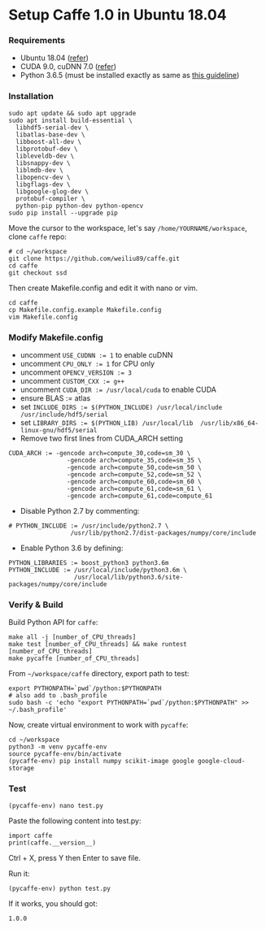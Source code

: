 # Setup Caffe 1.0 in Ubuntu 18.04


### Requirements

- Ubuntu 18.04 ([refer](https://github.com/greenglobal/ggml-docs/blob/master/setup_ubuntu_1804_from_minimalcd.md))
- CUDA 9.0, cuDNN 7.0 ([refer](https://github.com/greenglobal/ggml-docs/blob/master/setup_machine_for_deep_learning.md))
- Python 3.6.5 (must be installed exactly as same as [this guideline](https://github.com/greenglobal/ggml-docs/blob/master/setup_python_3_dev_environment.md))


### Installation

```
sudo apt update && sudo apt upgrade
sudo apt install build-essential \
  libhdf5-serial-dev \
  libatlas-base-dev \
  libboost-all-dev \
  libprotobuf-dev \
  libleveldb-dev \
  libsnappy-dev \
  liblmdb-dev \
  libopencv-dev \
  libgflags-dev \
  libgoogle-glog-dev \
  protobuf-compiler \
  python-pip python-dev python-opencv
sudo pip install --upgrade pip
```

Move the cursor to the workspace, let's say `/home/YOURNAME/workspace`, clone `caffe` repo:

```
# cd ~/workspace
git clone https://github.com/weiliu89/caffe.git
cd caffe
git checkout ssd
```

Then create Makefile.config and edit it with nano or vim.

```
cd caffe
cp Makefile.config.example Makefile.config
vim Makefile.config
```

### Modify Makefile.config

- uncomment `USE_CUDNN := 1` to enable cuDNN
- uncomment `CPU_ONLY := 1` for CPU only
- uncomment `OPENCV_VERSION := 3`
- uncomment `CUSTOM_CXX := g++`
- uncomment `CUDA_DIR := /usr/local/cuda` to enable CUDA
- ensure BLAS := atlas
- set `INCLUDE_DIRS := $(PYTHON_INCLUDE) /usr/local/include  /usr/include/hdf5/serial`
- set `LIBRARY_DIRS := $(PYTHON_LIB) /usr/local/lib  /usr/lib/x86_64-linux-gnu/hdf5/serial`
- Remove two first lines from CUDA_ARCH setting

```
CUDA_ARCH := -gencode arch=compute_30,code=sm_30 \ 
				-gencode arch=compute_35,code=sm_35 \
				-gencode arch=compute_50,code=sm_50 \
				-gencode arch=compute_52,code=sm_52 \
				-gencode arch=compute_60,code=sm_60 \
				-gencode arch=compute_61,code=sm_61 \
				-gencode arch=compute_61,code=compute_61
```

- Disable Python 2.7 by commenting:

```
# PYTHON_INCLUDE := /usr/include/python2.7 \
                 /usr/lib/python2.7/dist-packages/numpy/core/include
```

- Enable Python 3.6 by defining:

```
PYTHON_LIBRARIES := boost_python3 python3.6m
PYTHON_INCLUDE := /usr/local/include/python3.6m \
                  /usr/local/lib/python3.6/site-packages/numpy/core/include
 ```


### Verify & Build

Build Python API for `caffe`:

```
make all -j [number_of_CPU_threads]
make test [number_of_CPU_threads] && make runtest [number_of_CPU_threads]
make pycaffe [number_of_CPU_threads]
```

From `~/workspace/caffe` directory, export path to test:

```
export PYTHONPATH=`pwd`/python:$PYTHONPATH
# also add to .bash_profile
sudo bash -c 'echo "export PYTHONPATH=`pwd`/python:$PYTHONPATH" >> ~/.bash_profile'
```

Now, create virtual environment to work with `pycaffe`:

```
cd ~/workspace
python3 -m venv pycaffe-env
source pycaffe-env/bin/activate
(pycaffe-env) pip install numpy scikit-image google google-cloud-storage
```

### Test

```
(pycaffe-env) nano test.py
```

Paste the following content into test.py:

```
import caffe
print(caffe.__version__)
```
Ctrl + X, press Y then Enter to save file.

Run it:

```
(pycaffe-env) python test.py
```

If it works, you should got:

```
1.0.0
```
